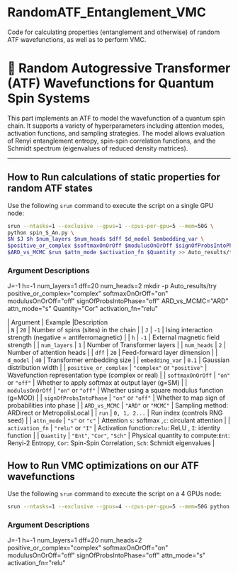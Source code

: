 # RandomATF_Entanglement_VMC
Code for calculating properties (entanglement and otherwise) of random ATF wavefunctions, as well as to perform VMC.

# 🧠 Random Autogressive Transformer (ATF) Wavefunctions for Quantum Spin Systems

This part implements an ATF to model the wavefunction of a quantum spin chain. It supports a variety of hyperparameters including attention modes, activation functions, and sampling strategies. The model allows evaluation of Renyi entanglement entropy, spin-spin correlation functions, and the Schmidt spectrum (eigenvalues of reduced density matrices).

---

## How to Run calculations of static properties for random ATF states

Use the following `srun` command to execute the script on a single GPU node:

```bash
srun --ntasks=1 --exclusive --gpus=1 --cpus-per-gpu=5 --mem=50G \
python spin_S_An.py \
$N $J $h $num_layers $num_heads $dff $d_model $embedding_var \
$positive_or_complex $softmaxOnOrOff $modulusOnOrOff $signOfProbsIntoPhase \
$ARD_vs_MCMC $run $attn_mode $activation_fn $Quantity >> Auto_results/try/output.log 2>&1 &
```

### Argument Descriptions

J=-1
h=-1
num_layers=1
dff=20
num_heads=2
mkdir -p Auto_results/try
positive_or_complex="complex"
softmaxOnOrOff="on"
modulusOnOrOff="off"
signOfProbsIntoPhase="off"
ARD_vs_MCMC="ARD"
attn_mode="s"
Quantity="Cor"
activation_fn="relu"

| Argument               | Example                     |Description                                                                                               
| `N`                    | `20`                        | Number of spins (sites) in the chain                                                                                  |
| `J`                    | `-1`                        | Ising interaction strength (negative = antiferromagnetic)                                                             |
| `h`                    | `-1`                        | External magnetic field strength                                                                                      |
| `num_layers`           | `1`                         | Number of Transformer layers                                                                                          |
| `num_heads`            | `2`                         | Number of attention heads                                                                                             |
| `dff`                  | `20`                        | Feed-forward layer dimension                                                                                          |
| `d_model`              | `40`                        | Transformer embedding size                                                                                            |
| `embedding_var`        | `0.1`                       | Gaussian distribution width                                                                                           |
| `positive_or_complex`  | `"complex"` or `"positive"` | Wavefunction representation type  (complex or real)                                                                   |
| `softmaxOnOrOff`       | `"on"` or `"off"`           | Whether to apply softmax at output layer (g=SM)                                                                       |
| `modulusOnOrOff`       | `"on"` or `"off"`           | Whether using a square modulus function   (g=MOD)                                                                     |
| `signOfProbsIntoPhase` | `"on"` or `"off"`           | Whether to map sign of probabilities into phase                                                                       |
| `ARD_vs_MCMC`          | `"ARD"` or `"MCMC"`         | Sampling method: ARDirect or MetropolisLocal                                                                          |
| `run`                  | `0, 1, 2...`                | Run index (controls RNG seed)                                                                                         |
| `attn_mode`            | `"s"` or `"c"`              | Attention `s`: softmax ,`c`: circulant attention                                                                      |
| `activation_fn`        | `"relu"` or `"I"`           | Activation function:`relu`: ReLU , `I`: identity function                                                             |
| `Quantity`             | `"Ent"`, `"Cor"`, `"Sch"`   | Physical quantity to compute:`Ent`: Renyi-2 Entropy, `Cor`: Spin-Spin Correlation, `Sch`: Schmidt eigenvalues         |



## How to Run VMC optimizations on our ATF wavefunctions

Use the following `srun` command to execute the script on a 4 GPUs node:

```bash
srun --ntasks=1 --exclusive --gpus=4 --cpus-per-gpu=5 --mem=50G python vmc_ATF.py $N $J $h $num_layers $num_heads $dff "$d_model_formatted" "$embedding_var_formatted" $positive_or_complex $softmaxOnOrOff $modulusOnOrOff $signOfProbsIntoPhase $attn_mode $activation_fn $seed 

```

### Argument Descriptions

J=-1
h=-1
num_layers=1
dff=20
num_heads=2
positive_or_complex="complex"
softmaxOnOrOff="on"
modulusOnOrOff="off"
signOfProbsIntoPhase="off"
attn_mode="s"
activation_fn="relu"
